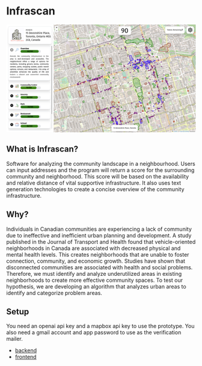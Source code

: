 # Infrascan

![Front End Image](./image.png)

## What is Infrascan?

Software for analyzing the community landscape in a neighbourhood.
Users can input addresses and the program will return a score for the surrounding community and neighborhood. This score will be based on the availability and relative distance of vital supportive infrastructure. It also uses text generation technologies to create a concise overview of the community infrastructure.

## Why?

Individuals in Canadian communities are experiencing a lack of community due to ineffective and inefficient urban planning and development. A study published in the Journal of Transport and Health found that vehicle-oriented neighborhoods in Canada are associated with decreased physical and mental health levels. This creates neighborhoods that are unable to foster connection, community, and economic growth. Studies have shown that disconnected communities are associated with health and social problems. Therefore, we must identify and analyze underutilized areas in existing neighborhoods to create more effective community spaces. To test our hypothesis, we are developing an algorithm that analyzes urban areas to identify and categorize problem areas. 

## Setup

You need an openai api key and a mapbox api key to use the prototype. You also need a gmail account and app password to use as the verification mailer.

- [backend](./backend/readme.md)
- [frontend](./frontend/readme.md)